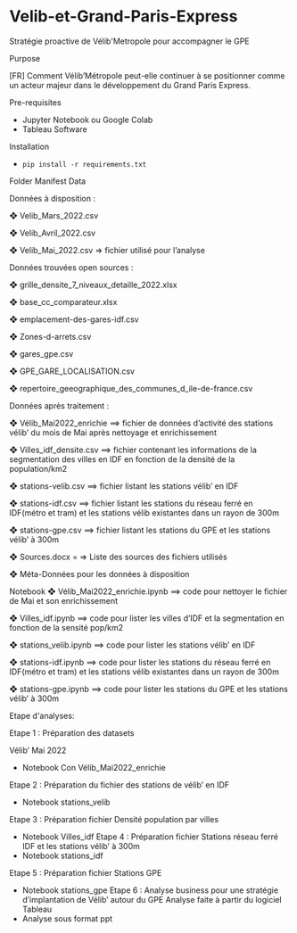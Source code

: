 # Velib-et-Grand-Paris-Express
Stratégie proactive de Vélib'Metropole pour accompagner le GPE



Purpose

[FR] Comment Vélib’Métropole peut-elle continuer à se positionner comme un acteur majeur dans le développement du Grand Paris Express.



Pre-requisites

- Jupyter Notebook ou Google Colab
- Tableau Software



Installation

- `pip install -r requirements.txt`



Folder Manifest
Data

Données à disposition : 

❖	Velib_Mars_2022.csv

❖	Velib_Avril_2022.csv

❖	Velib_Mai_2022.csv => fichier utilisé pour l’analyse

Données trouvées open sources : 

❖	grille_densite_7_niveaux_detaille_2022.xlsx

❖	base_cc_comparateur.xlsx

❖	emplacement-des-gares-idf.csv

❖	Zones-d-arrets.csv

❖	gares_gpe.csv

❖	GPE_GARE_LOCALISATION.csv

❖	repertoire_geeographique_des_communes_d_ile-de-france.csv

Données après traitement :

❖	Vélib_Mai2022_enrichie ==> fichier de données d’activité des stations vélib’ du mois de Mai après nettoyage et enrichissement

❖	Villes_idf_densite.csv  ==> fichier contenant les informations de la segmentation des villes en IDF en fonction de la densité de la population/km2

❖	stations-velib.csv  ==> fichier listant les stations vélib’ en IDF

❖	stations-idf.csv ==> fichier listant les stations du réseau ferré en IDF(métro et tram) et les stations vélib existantes dans un rayon de 300m

❖	stations-gpe.csv ==> fichier listant les stations du GPE et les stations vélib’ à 300m

❖	Sources.docx = => Liste des sources des fichiers utilisés

❖	Méta-Données pour les données à disposition


Notebook
❖	Vélib_Mai2022_enrichie.ipynb  ==> code pour nettoyer le fichier de Mai et son enrichissement

❖	Villes_idf.ipynb  ==> code pour lister les villes d’IDF et la segmentation en fonction de la sensité pop/km2

❖	stations_velib.ipynb ==> code pour lister les stations vélib’ en IDF

❖	stations-idf.ipynb  ==> code pour lister les stations du réseau ferré en IDF(métro et tram) et les stations vélib existantes dans un rayon de 300m

❖	stations-gpe.ipynb ==> code pour lister les stations du GPE et les stations vélib’ à 300m



Etape d'analyses:

Etape 1 : Préparation des datasets

Vélib’ Mai 2022
-	Notebook Con Vélib_Mai2022_enrichie

Etape 2 : Préparation du fichier des stations de vélib’ en IDF
-	Notebook stations_velib

Etape 3 :  Préparation fichier Densité population par villes
-	Notebook Villes_idf
Etape 4 : Préparation fichier Stations réseau ferré IDF et les stations vélib’ à 300m
-	Notebook stations_idf 

Etape 5 : Préparation fichier Stations GPE
-	Notebook stations_gpe
Etape 6 : Analyse business pour une stratégie d’implantation de Vélib’ autour du GPE 
Analyse faite à partir du logiciel Tableau
-	Analyse sous format ppt






